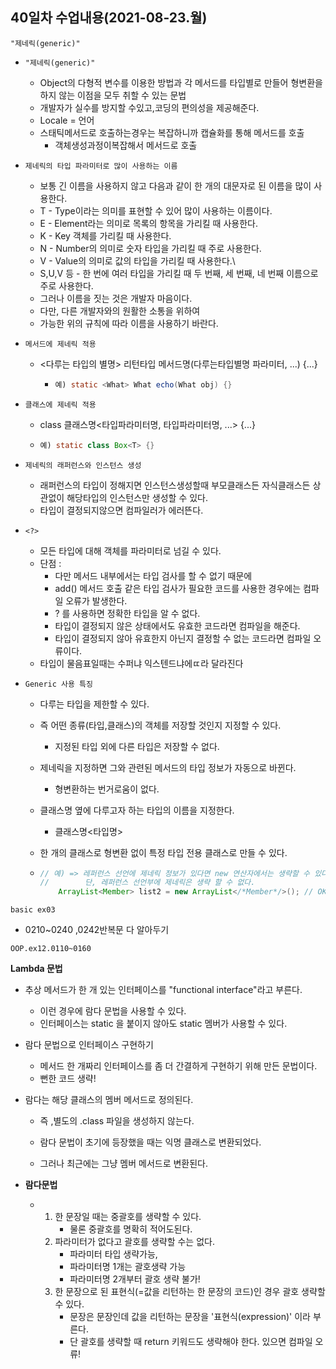 ## 40일차 수업내용(2021-08-23.월)

` "제네릭(generic)" `

- ` "제네릭(generic)" `
  - Object의 다형적 변수를 이용한 방법과 각 메서드를 타입별로 만들어 형변환을 하지 않는 이점을 모두 취할 수 있는 문법
  - 개발자가 실수를 방지할 수있고,코딩의 편의성을 제공해준다.
  - Locale = 언어
  - 스태틱메서드로 호출하는경우는 복잡하니까 캡슐화를 통해 메서드를 호출
    - 객체생성과정이복잡해서 메서드로 호출
- ` 제네릭의 타입 파라미터로 많이 사용하는 이름 `
   - 보통 긴 이름을 사용하지 않고 다음과 같이 한 개의 대문자로 된 이름을 많이 사용한다.
  -  T - Type이라는 의미를 표현할 수 있어 많이 사용하는 이름이다.
  -  E - Element라는 의미로 목록의 항목을 가리킬 때 사용한다.
  -  K - Key 객체를 가리킬 때 사용한다.
  -  N - Number의 의미로 숫자 타입을 가리킬 때 주로 사용한다.
  -  V - Value의 의미로 값의 타입을 가리킬 때 사용한다.\
  -  S,U,V 등 - 한 번에 여러 타입을 가리킬 때 두 번째, 세 번째, 네 번째 이름으로 주로 사용한다.
    - 그러나 이름을 짓는 것은 개발자 마음이다.
    -  다만, 다른 개발자와의 원활한 소통을 위하여
    -  가능한 위의 규칙에 따라 이름을 사용하기 바란다.

- ` 메서드에 제네릭 적용 `

  - <다루는 타입의 별명>  리턴타입 메서드명(다루는타입별명 파라미터, ...) {...}

    - ``` java
      예) static <What> What echo(What obj) {} 
      ```

- ` 클래스에 제네릭 적용 `

  -  class 클래스명<타입파라미터명, 타입파라미터명, ...> {...}

    - ``` java
      예) static class Box<T> {}
      ```

- ` 제네릭의 래퍼런스와 인스턴스 생성 `
  - 래퍼런스의 타입이 정해지면 인스턴스생성할때 부모클래스든 자식클래스든 상관없이 해당타입의 인스턴스만 생성할 수 있다.
  - 타입이 결정되지않으면 컴파일러가 에러뜬다.

- ` <?> `
  - 모든 타입에 대해 객체를 파라미터로 넘길 수 있다.
  - 단점 :
    - 다만 메서드 내부에서는 타입 검사를 할 수 없기 때문에 
    - add() 메서드 호출 같은 타입 검사가 필요한 코드를 사용한 경우에는 컴파일 오류가 발생한다.
    - ? 를 사용하면 정확한 타입을 알 수 없다.
    - 타입이 결정되지 않은 상태에서도 유효한 코드라면 컴파일을 해준다.
    - 타입이 결정되지 않아 유효한지 아닌지 결정할 수 없는 코드라면 컴파일 오류이다.
  - 타입이 물음표일때는 수퍼냐 익스텐드냐에ㄸ라 달라진다

- ` Generic 사용 특징 `

  - 다루는 타입을 제한할 수 있다.

  - 즉 어떤 종류(타입,클래스)의 객체를 저장할 것인지 지정할 수 있다. 

    - 지정된 타입 외에 다른 타입은 저장할 수 없다.

  - 제네릭을 지정하면 그와 관련된 메서드의 타입 정보가 자동으로 바뀐다.

    - 형변환하는 번거로움이 없다.

  - 클래스명 옆에 다루고자 하는 타입의 이름을 지정한다.

    - 클래스명<타입명>

  - 한 개의 클래스로 형변환 없이 특정 타입 전용 클래스로 만들 수 있다.

  - ``` java
    // 예) => 레퍼런스 선언에 제네릭 정보가 있다면 new 연산자에서는 생략할 수 있다.
    //		  단, 레퍼런스 선언부에 제네릭은 생략 할 수 없다.
        ArrayList<Member> list2 = new ArrayList</*Member*/>(); // OK!
    ```

` basic ex03 `

- 0210~0240 ,0242반복문 다 알아두기



` OOP.ex12.0110~0160 `

**Lambda 문법**

- 추상 메서드가 한 개 있는 인터페이스를 "functional interface"라고 부른다.

  - 이런 경우에 람다 문법을 사용할 수 있다.
  - 인터페이스는 static 을 붙이지 않아도 static 멤버가 사용할 수 있다.

- 람다 문법으로 인터페이스 구현하기

  - 메서드 한 개짜리 인터페이스를 좀 더 간결하게 구현하기 위해 만든 문법이다.
  - 뻔한 코드 생략!

- 람다는 해당 클래스의 멤버 메서드로 정의된다.

  - 즉 ,별도의 .class 파일을 생성하지 않는다.

  - 람다 문법이 초기에 등장했을 때는 익명 클래스로 변환되었다.
  - 그러나 최근에는 그냥 멤버 메서드로 변환된다.

- **람다문법**
  - 1) 한 문장일 때는 중괄호를 생략할 수 있다.
       - 물론 중괄호를 명확히 적어도된다.
    2) 파라미터가 없다고 괄호를 생략할 수는 없다.
       - 파라미터 타입 생략가능, 
       - 파라미터명 1개는 괄호생략 가능
       - 파라미터명 2개부터 괄호 생략 불가!
    3) 한 문장으로 된 표현식(=값을 리턴하는 한 문장의 코드)인 경우 괄호 생략할 수 있다.
       - 문장은 문장인데 값을 리턴하는 문장을 '표현식(expression)' 이라 부른다.
       - 단 괄호를 생략할 때 return 키워드도 생략해야 한다. 있으면 컴파일 오류!